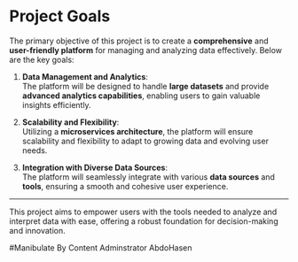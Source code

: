 # Project Goals

The primary objective of this project is to create a **comprehensive** and **user-friendly platform** for managing and analyzing data effectively. Below are the key goals:

1. **Data Management and Analytics**:  
   The platform will be designed to handle **large datasets** and provide **advanced analytics capabilities**, enabling users to gain valuable insights efficiently.

2. **Scalability and Flexibility**:  
   Utilizing a **microservices architecture**, the platform will ensure scalability and flexibility to adapt to growing data and evolving user needs.

3. **Integration with Diverse Data Sources**:  
   The platform will seamlessly integrate with various **data sources** and **tools**, ensuring a smooth and cohesive user experience.

---

This project aims to empower users with the tools needed to analyze and interpret data with ease, offering a robust foundation for decision-making and innovation.

#Manibulate By Content Adminstrator AbdoHasen

